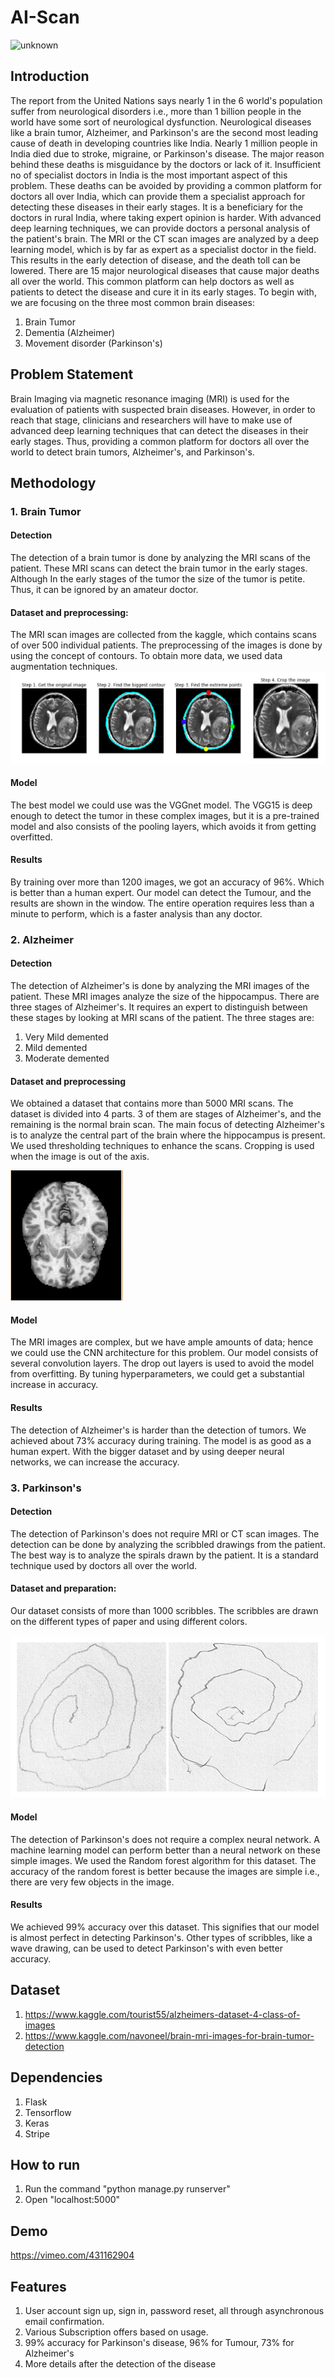 # AI-Scan
![unknown](https://user-images.githubusercontent.com/30802318/77241908-057bb200-6c1f-11ea-9471-28bcd1b5a889.png)
## Introduction
The report from the United Nations says nearly 1 in the 6 world's population suffer from neurological disorders i.e., more than 1 billion people in the world have some sort of neurological dysfunction. Neurological diseases like a brain tumor, Alzheimer, and Parkinson's are the second most leading cause of death in developing countries like India. Nearly 1 million people in India died due to stroke, migraine, or Parkinson's disease. The major reason behind these deaths is misguidance by the doctors or lack of it. Insufficient no of specialist doctors in India is the most important aspect of this problem.
These deaths can be avoided by providing a common platform for doctors all over India, which can provide them a specialist approach for detecting these diseases in their early stages. It is a beneficiary for the doctors in rural India, where taking expert opinion is harder. With advanced deep learning techniques, we can provide doctors a personal analysis of the patient's brain. The MRI or the CT scan images are analyzed by a deep learning model, which is by far as expert as a specialist doctor in the field. This results in the early detection of disease, and the death toll can be lowered. 
There are 15 major neurological diseases that cause major deaths all over the world. This common platform can help doctors as well as patients to detect the disease and cure it in its early stages. 
To begin with, we are focusing on the three most common brain diseases:
1) Brain Tumor
2) Dementia (Alzheimer)
3) Movement disorder (Parkinson's)

## Problem Statement
Brain Imaging via magnetic resonance imaging (MRI) is used for the evaluation of patients with suspected brain diseases. However, in order to reach that stage, clinicians and researchers will have to make use of advanced deep learning techniques that can detect the diseases in their early stages. Thus, providing a common platform for doctors all over the world to detect brain tumors, Alzheimer's, and Parkinson's.

## Methodology
### 1. Brain Tumor
#### Detection
The detection of a brain tumor is done by analyzing the MRI scans of the patient. These MRI scans can detect the brain tumor in the early stages. Although In the early stages of the tumor the size of the tumor is petite. Thus, it can be ignored by an amateur doctor. 
#### Dataset and preprocessing:
The MRI scan images are collected from the kaggle, which contains scans of over 500 individual patients. The preprocessing of the images is done by using the concept of contours. To obtain more data, we used data augmentation techniques.
![](images/this2.png)
#### Model 
The best model we could use was the VGGnet model. The VGG15 is deep enough to detect the tumor in these complex images, but it is a pre-trained model and also consists of the pooling layers, which avoids it from getting overfitted. 
#### Results
By training over more than 1200 images, we got an accuracy of 96%. Which is better than a human expert. Our model can detect the Tumour, and the results are shown in the window. The entire operation requires less than a minute to perform, which is a faster analysis than any doctor. 

### 2. Alzheimer
#### Detection
The detection of Alzheimer's is done by analyzing the MRI images of the patient. These MRI images analyze the size of the hippocampus. There are three stages of Alzheimer's. It requires an expert to distinguish between these stages by looking at MRI scans of the patient. The three stages are:
1) Very Mild demented
2) Mild demented
3) Moderate demented

#### Dataset and preprocessing
We obtained a dataset that contains more than 5000 MRI scans. The dataset is divided into 4 parts. 3 of them are stages of Alzheimer's, and the remaining is the normal brain scan. The main focus of detecting Alzheimer's is to analyze the central part of the brain where the hippocampus is present. We used thresholding techniques to enhance the scans. Cropping is used when the image is out of the axis.

![](images/this3.png)

#### Model
The MRI images are complex, but we have ample amounts of data; hence we could use the CNN architecture for this problem. Our model consists of several convolution layers. The drop out layers is used to avoid the model from overfitting. By tuning hyperparameters, we could get a substantial increase in accuracy. 
#### Results
The detection of Alzheimer's is harder than the detection of tumors. We achieved about 73% accuracy during training. The model is as good as a human expert. With the bigger dataset and by using deeper neural networks, we can increase the accuracy.

### 3. Parkinson's
#### Detection
The detection of Parkinson's does not require MRI or CT scan images. The detection can be done by analyzing the scribbled drawings from the patient. The best way is to analyze the spirals drawn by the patient. It is a standard technique used by doctors all over the world.
#### Dataset and preparation:
Our dataset consists of more than 1000 scribbles. The scribbles are drawn on the different types of paper and using different colors. 

![](images/this1.png)
#### Model
The detection of Parkinson's does not require a complex neural network. A machine learning model can perform better than a neural network on these simple images.
We used the Random forest algorithm for this dataset. The accuracy of the random forest is better because the images are simple i.e., there are very few objects in the image.
#### Results
We achieved 99% accuracy over this dataset. This signifies that our model is almost perfect in detecting Parkinson's. Other types of scribbles, like a wave drawing, can be used to detect Parkinson's with even better accuracy.

## Dataset
1) https://www.kaggle.com/tourist55/alzheimers-dataset-4-class-of-images
2) https://www.kaggle.com/navoneel/brain-mri-images-for-brain-tumor-detection

## Dependencies
1) Flask
2) Tensorflow
3) Keras
4) Stripe

## How to run

1) Run the command "python manage.py runserver"
2) Open "localhost:5000"

## Demo
https://vimeo.com/431162904

## Features
1) User account sign up, sign in, password reset, all through asynchronous email confirmation.
2) Various Subscription offers based on usage.
3) 99% accuracy for Parkinson's disease, 96% for Tumour, 73% for Alzheimer's
4) More details after the detection of the disease

